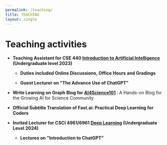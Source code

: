 ```yaml
---
permalink: /teaching/
title: TEACHING
layout: single
---
```



# Teaching activities
<ul>
  <li>
    <p>
        <strong>Teaching Assistant for CSE 440 <a href="https://www.cse.msu.edu/~kqyang/cse440">Introduction to Artificial Intelligence</a> (Undergraduate level 2023) </strong><br>
        <ul>
        <li>
          <p>
              <strong>Duties included Online Discussions, Office Hours and Gradings </strong><br>
          </p>
        </li>
        <li>
          <p>
              <strong>Guest Lecturer on "The Advance Use of ChatGPT"</strong><br>
          </p>
        </li>
        </ul>    
    </p>
  </li>    
  <li>
    <p>
        <strong>Write Learning on Graph Blog for <a href="https://ai4science101.github.io/blogs/">AI4Science101</a> </strong>: A Hands-on Blog for the Growing AI for Science Community <br>
    </p>
  </li>
  <li>
    <p>
        <strong>Official Subtitle Translation of Fast.ai: Practical Deep Learning for Coders</strong>
    </p>
  </li>
  <li>
    <p>
        <strong>Invited Lecturer for CSCI 4961/6961  <a href="https://yaoma24.github.io/csci4961_6961/index.html">Deep Learning</a> (Undergraduate Level 2024) </strong><br>
        <ul>
        <li>
          <p>
              <strong> Lectures on "Introduction to ChatGPT" </strong><br>
          </p>
        </li>
        </ul>    
    </p>
  </li>
</ul>

